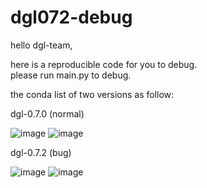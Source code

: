 # dgl072-debug

hello dgl-team,

here is a reproducible code for you to debug.  
please run main.py to debug.


the conda list of two versions as follow:  

dgl-0.7.0 (normal) 

![image](https://user-images.githubusercontent.com/36260120/148755745-fac767aa-2f76-403b-968e-2fe976926923.png)
![image](https://user-images.githubusercontent.com/36260120/148755794-6ba20d55-c8bb-4d6e-a118-75de035f6f57.png)


dgl-0.7.2 (bug) 

![image](https://user-images.githubusercontent.com/36260120/148755361-4cdd3305-c397-4e82-9079-7689bd72d16a.png)
![image](https://user-images.githubusercontent.com/36260120/148755448-af666083-f536-4482-a2e8-aa5942c17973.png)


